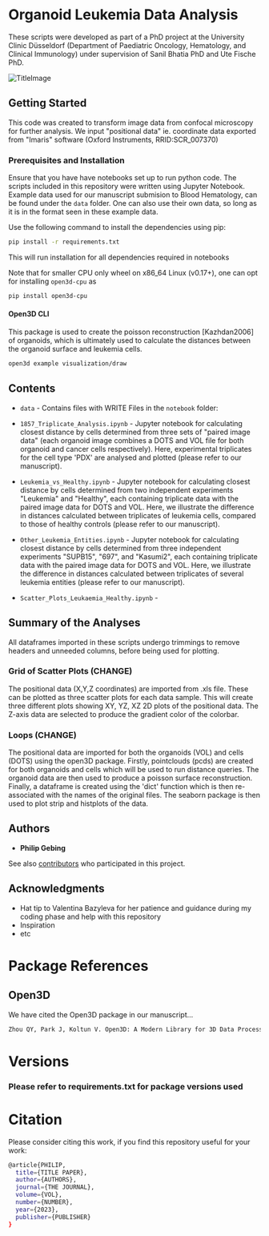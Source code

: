 # Organoid Leukemia Data Analysis

These scripts were developed as part of a PhD project at the University Clinic Düsseldorf (Department of Paediatric Oncology, Hematology, and Clinical Immunology) under supervision of Sanil Bhatia PhD and Ute Fische PhD.

![TitleImage](https://github.com/BIOGOAT/organoid_leukemia_analysis/assets/103995515/97349225-9e72-4fb4-b9bb-52ecd68ca325)

## Getting Started

This code was created to transform image data from confocal microscopy for further analysis. We input "positional data" ie. coordinate data exported from "Imaris" software (Oxford Instruments, RRID:SCR_007370)

### Prerequisites and Installation
Ensure that you have have notebooks set up to run python code. The scripts included in this repository were written using Jupyter Notebook. Example data used for our manuscript submision to Blood Hematology, can be found under the `data` folder. One can also use their own data, so long as it is in the format seen in these example data.

Use the following command to install the dependencies using pip: 
```bash
pip install -r requirements.txt
```
This will run installation for all dependencies required in notebooks

Note that for smaller CPU only wheel on x86_64 Linux (v0.17+), one can opt for installing `open3d-cpu` as

```bash
pip install open3d-cpu
```

#### Open3D CLI
This package is used to create the poisson reconstruction [Kazhdan2006] of organoids, which is ultimately used to calculate the distances between the organoid surface and leukemia cells.
```bash
open3d example visualization/draw
```

## Contents
- `data` - Contains files with WRITE
Files in the `notebook` folder:
- `1857_Triplicate_Analysis.ipynb` - Jupyter notebook for calculating closest distance by cells determined from three sets of "paired image data" (each organoid image combines a DOTS and VOL file for both organoid and cancer cells respectively). Here, experimental triplicates for the cell type 'PDX' are analysed and plotted (please refer to our manuscript).

- `Leukemia_vs_Healthy.ipynb` - Jupyter notebook for calculating closest distance by cells determined from two independent experiments "Leukemia" and "Healthy", each containing triplicate data with the paired image data for DOTS and VOL. Here, we illustrate the difference in distances calculated between triplicates of leukemia cells, compared to those of healthy controls (please refer to our manuscript).

- `Other_Leukemia_Entities.ipynb` - Jupyter notebook for calculating closest distance by cells determined from three independent experiments "SUPB15", "697", and "Kasumi2", each containing triplicate data with the paired image data for DOTS and VOL. Here, we illustrate the difference in distances calculated between triplicates of several leukemia entities (please refer to our manuscript).
- `Scatter_Plots_Leukaemia_Healthy.ipynb` - 

## Summary of the Analyses
All dataframes imported in these scripts undergo trimmings to remove headers and unneeded columns, before being used for plotting.
### Grid of Scatter Plots (CHANGE)
The positional data (X,Y,Z coordinates) are imported from .xls file. These can be plotted as three scatter plots for each data sample. This will create three different plots showing XY, YZ, XZ 2D plots of the positional data. The Z-axis data are selected to produce the gradient color of the colorbar.
### Loops (CHANGE)
The positional data are imported for both the organoids (VOL) and cells (DOTS) using the open3D package. Firstly, pointclouds (pcds) are created for both organoids and cells which will be used to run distance queries. The organoid data are then used to produce a poisson surface reconstruction. Finally, a dataframe is created using the 'dict' function which is then re-associated with the names of the original files. The seaborn package is then used to plot strip and histplots of the data.


## Authors

* **Philip Gebing**

See also [contributors](https://github.com/bazvalya) who participated in this project.


## Acknowledgments

* Hat tip to Valentina Bazyleva for her patience and guidance during my coding phase and help with this repository
* Inspiration
* etc

# Package References

## Open3D

We have cited the Open3D package in our manuscript...

```bash
Zhou QY, Park J, Koltun V. Open3D: A Modern Library for 3D Data Processing. Published online January 29, 2018. Accessed February 21, 2023. http://arxiv.org/abs/1801.09847
```

# Versions

### Please refer to requirements.txt for package versions used

# Citation

Please consider citing this work, if you find this repository useful for your work:

```bash
@article{PHILIP,
  title={TITLE PAPER},
  author={AUTHORS},
  journal={THE JOURNAL},
  volume={VOL},
  number={NUMBER},
  year={2023},
  publisher={PUBLISHER}
}
```

